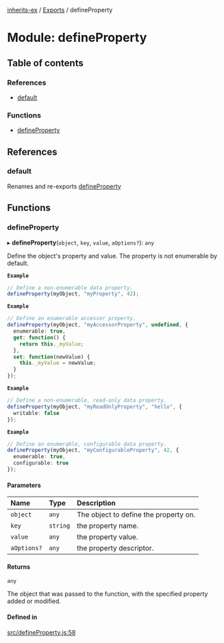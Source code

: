 [inherits-ex](../README.md) / [Exports](../modules.md) / defineProperty

# Module: defineProperty

## Table of contents

### References

- [default](defineProperty.md#default)

### Functions

- [defineProperty](defineProperty.md#defineproperty)

## References

### default

Renames and re-exports [defineProperty](defineProperty.md#defineproperty)

## Functions

### defineProperty

▸ **defineProperty**(`object`, `key`, `value`, `aOptions?`): `any`

Define the object's property and value. The property is not enumerable
by default.

**`Example`**

```ts
// Define a non-enumerable data property.
defineProperty(myObject, "myProperty", 42);
```

**`Example`**

```ts
// Define an enumerable accessor property.
defineProperty(myObject, "myAccessorProperty", undefined, {
  enumerable: true,
  get: function() {
    return this._myValue;
  },
  set: function(newValue) {
    this._myValue = newValue;
  }
});
```

**`Example`**

```ts
// Define a non-enumerable, read-only data property.
defineProperty(myObject, "myReadOnlyProperty", "hello", {
  writable: false
});
```

**`Example`**

```ts
// Define an enumerable, configurable data property.
defineProperty(myObject, "myConfigurableProperty", 42, {
  enumerable: true,
  configurable: true
});
```

#### Parameters

| Name | Type | Description |
| :------ | :------ | :------ |
| `object` | `any` | The object to define the property on. |
| `key` | `string` | the property name. |
| `value` | `any` | the property value. |
| `aOptions?` | `any` | the property descriptor. |

#### Returns

`any`

The object that was passed to the function, with the specified property added or modified.

#### Defined in

[src/defineProperty.js:58](https://github.com/snowyu/inherits-ex.js/blob/696e49c/src/defineProperty.js#L58)
